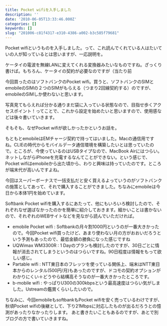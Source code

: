 ```yaml
---
title: Pocket wifiを入手しました
description: ''
date: '2010-06-05T13:33:46.000Z'
categories: []
keywords: []
slug: "201006-c81f4317-e310-4386-a002-b3c585f79681"
---
```

Pocket wifiというものを入手しました。って、これ読んでくれている人はたいていの人が知っているとは思いますが、一応説明を。

ケータイの電波を無線LANに変えてくれる変換器みたいなものですね。ざっくり書けば。もちろん、ケータイの契約が必要なのですが（当たり前

今回買ったのはソフトバンクのPocket wifi。買うと、ソフトバンクのSIMとemobileのSIMの２つのSIMがもらえる（つまり2回線契約する）のですが、emobileのSIMしか使わないと思います。

写真見てもらえれば分かる通りまだ袋に入っている状態なので、目指せ歩くアクセスポイント！ってことで、これから設定を始めたいと思いますので、使用感などは後々書いていきます。

そもそも、なぜPocket wifiが欲しかったかというお話を。

もともとemobileはEMチャージ契約で持ってはいました。Macの通信用ですね。CLIEの時代からモバイルデータ通信環境を構築したいとは思っていたので。ところが、今使っているのはUSBタイプなので、MacBook Airにはつらい。ネットしながらiPhoneを充電するなんてことができない。という感じで、Pocket wifiはemobileから出た頃から、わりと興味は持っていたのです。ところが端末代が高いんですよね。

今回はスーパーボーナスで一括支払だと安く買えるよっていうのがソフトバンクの施策としてあって、それで購入することができました。ちなみにemobileは今日から本体1円を始めています。

Softbank Pocket wifiを購入するにあたって、他にもいろいろ検討したので、それぞれなぜ選ばなかったのかを簡単に紹介しておきます。細かいことは書かないので、それぞれのWEBサイトなどを見ながら読んでいただければ。

*   emobile Pocket wifi : Softbankの月々割1000円というのが一番大きかったので。今回Pocket wifi買ったけど、あまり使わない月の方がおおいだろうという予測もあったので、最低金額の勝負になった感じですね
*   UQWimax WM3300R : 1 Dayのプランも検討したのですが、30日ごとに情報が消去されてしまうというのはつらいですね。90日程度は情報をもって欲しい感じ。
*   Partable wifi : NTT東日本のフレッツを使っている関係上、端末はNTT東日本からのレンタル(500円/月)もあったのですが、ドコモの契約オプションがわかりにくい＋どうやら結構高そうなのが一番大きかったところです。
*   b-mobile wifi : やっぱりU300の300kbpsという最高速度はつらい気がしました。Ustreamの鑑賞くらいしたいので。

ちなみに、今回emobileもsoftbankもPocket wifiを安く売っているわけですが、秋頃Pocket wifiの後継として、下り21Mbpsに対応したものが出るだろうとの憶測があったりなかったりします。 あと書きたいこともあるのですが、あとで別ブログの方で書いていきますね。
